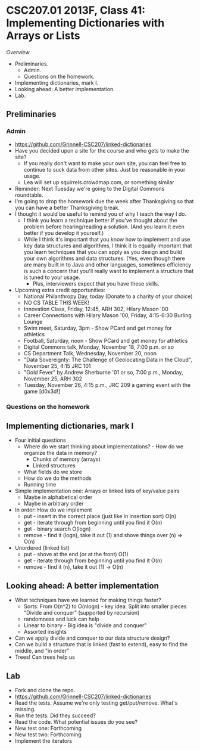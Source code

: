 CSC207.01 2013F, Class 41: Implementing Dictionaries with Arrays or Lists
=========================================================================

_Overview_

* Preliminaries.
    * Admin.
    * Questions on the homework.
* Implementing dictionaries, mark I.
* Looking ahead: A better implementation.
* Lab.

Preliminaries
-------------

### Admin

* <https://github.com/Grinnell-CSC207/linked-dictionaries>
* Have you decided upon a site for the course and who gets to make the
  site?
    * If you really don't want to make your own site, you can feel free
      to continue to suck data from other sites.  Just be reasonable in
      your usage.
    * Lea will set up squirrels.crowdmap.com, or something similar
* Reminder: Next Tuesday we're going to the Digital Commons roundtable.
* I'm going to drop the homework due the week after Thanksgiving so that
  you can have a better Thanksgiving break.
* I thought it would be useful to remind you of why I teach the way I do.
    * I think you learn a technique better if you've thought about the
      problem before hearing/reading a solution.  (And you learn it even
      better if you develop it yourself.)
    * While I think it's important that you know how to implement and
      use key data structures and algorithms, I think it is equally important
      that you learn techniques that you can apply as you design and
      build your own algorithms and data structures.  (Yes, even though
      there are many built in to Java and other languages, sometimes
      efficiency is such a concern that you'll really want to implement
      a structure that is tuned to your usage.
        * Plus, interviewers expect that you have these skills.
* Upcoming extra credit opportunities:
    * National Philanthropy Day, today (Donate to a charity of your choice)
    * NO CS TABLE THIS WEEK!
    * Innovation Class, Friday, 12:45, ARH 302, Hilary Mason '00
    * Career Connections with Hilary Mason '00, Friday, 4:15-6:30 Burling Lounge
    * Swim meet, Saturday, 3pm - Show PCard and get money for athletics
    * Football, Saturday, noon - Show PCard and get money for athletics
    * Digital Commons talk, Monday, November 18, 7:00 p.m. or so
    * CS Department Talk, Wednesday, November 20, noon
    * "Data Sovereignty: The Challenge of Geolocating Data in the Cloud",
      November 25, 4:15 JRC 101
    * "Gold Fever" by Andrew Sherburne '01 or so, 7:00 p.m., Monday, 
      November 25, ARH 302
    * Tuesday, November 26, 4:15 p.m., JRC 209  a gaming event with the 
      game [d0x3d!]  

### Questions on the homework

Implementing dictionaries, mark I
---------------------------------

* Four initial questions
    * Where do we start thinking about implementations? - How do we organize
      the data in memory?
        * Chunks of memory (arrays)
        * Linked structures
    * What fields do we store
    * How do we do the methods
    * Running time
* Simple implementation one: Arrays or linked lists of key/value pairs
    * Maybe in alphabetical order
    * Maybe in arbitrary order
* In order: How do we implement
    * put - insert in the correct place (just like in insertion sort)
      O(n)
    * get - iterate through from beginning until you find it
      O(n)
    * get - binary search 
      O(logn)
    * remove - find it (logn), take it out (1) and shove things over (n) => O(n)
* Unordered (linked list)
    * put - shove at the end (or at the front)
      O(1)
    * get - iterate through from beginning until you find it
      O(n)
    * remove - find it (n), take it out (1) -> O(n)

Looking ahead: A better implementation
--------------------------------------

* What techniques have we learned for making things faster?
    * Sorts: From O(n^2) to O(nlogn) - key idea: Split into smaller pieces
      "Divide and conquer" (supported by recursion)
    * randomness and luck can help
    * Linear to binary - Big idea is "divide and conquer"
    * Assorted insights
* Can we apply divide and conquer to our data structure design?
* Can we build a structure that is linked (fast to extend), easy to find
  the middle, and "in order"
* Trees!  Can trees help us

Lab
---

* Fork and clone the repo.
* <https://github.com/Grinnell-CSC207/linked-dictionaries>
* Read the tests.  Assume we're only testing get/put/remove.  What's
  missing.
* Run the tests.  Did they succeed?
* Read the code.  What potential issues do you see?
* New test one: Forthcoming
* New test two: Forthcoming
* Implement the iterators
